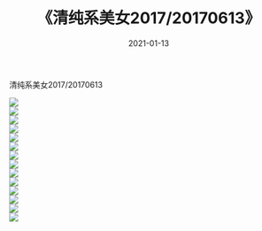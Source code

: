﻿---
layout: post
title:  《清纯系美女2017/20170613》
date:   2021-01-13
img: http://pic.660000.xyz/1:/清纯系美女/2017/20170613/000.jpg
categories: [美女, 清纯, 唯美]
---

清纯系美女2017/20170613

 ![](http://pic.660000.xyz/1:/清纯系美女/2017/20170613/001.png) <br>![](http://pic.660000.xyz/1:/清纯系美女/2017/20170613/002.png) <br>![](http://pic.660000.xyz/1:/清纯系美女/2017/20170613/003.png) <br>![](http://pic.660000.xyz/1:/清纯系美女/2017/20170613/004.png) <br>![](http://pic.660000.xyz/1:/清纯系美女/2017/20170613/005.png) <br>![](http://pic.660000.xyz/1:/清纯系美女/2017/20170613/006.png) <br>![](http://pic.660000.xyz/1:/清纯系美女/2017/20170613/007.png) <br>![](http://pic.660000.xyz/1:/清纯系美女/2017/20170613/008.png) <br>![](http://pic.660000.xyz/1:/清纯系美女/2017/20170613/009.png) <br>![](http://pic.660000.xyz/1:/清纯系美女/2017/20170613/010.png) <br>![](http://pic.660000.xyz/1:/清纯系美女/2017/20170613/011.png) <br>![](http://pic.660000.xyz/1:/清纯系美女/2017/20170613/012.png) <br>![](http://pic.660000.xyz/1:/清纯系美女/2017/20170613/013.png) <br>![](http://pic.660000.xyz/1:/清纯系美女/2017/20170613/014.png) <br>